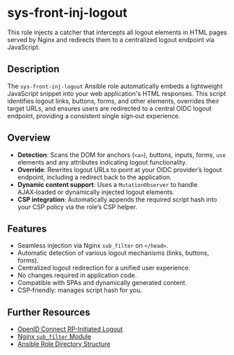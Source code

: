 # sys-front-inj-logout

This role injects a catcher that intercepts all logout elements in HTML pages served by Nginx and redirects them to a centralized logout endpoint via JavaScript.

## Description

The `sys-front-inj-logout` Ansible role automatically embeds a lightweight JavaScript snippet into your web application's HTML responses. This script identifies logout links, buttons, forms, and other elements, overrides their target URLs, and ensures users are redirected to a central OIDC logout endpoint, providing a consistent single sign‑out experience.

## Overview

- **Detection**: Scans the DOM for anchors (`<a>`), buttons, inputs, forms, `use` elements and any attributes indicating logout functionality.  
- **Override**: Rewrites logout URLs to point at your OIDC provider’s logout endpoint, including a redirect back to the application.  
- **Dynamic content support**: Uses a `MutationObserver` to handle AJAX‑loaded or dynamically injected logout elements.  
- **CSP integration**: Automatically appends the required script hash into your CSP policy via the role’s CSP helper.

## Features

- Seamless injection via Nginx `sub_filter` on `</head>`.  
- Automatic detection of various logout mechanisms (links, buttons, forms).  
- Centralized logout redirection for a unified user experience.  
- No changes required in application code.  
- Compatible with SPAs and dynamically generated content.  
- CSP‑friendly: manages script hash for you.

## Further Resources

- [OpenID Connect RP-Initiated Logout](https://openid.net/specs/openid-connect-session-1_0.html#RPLogout)  
- [Nginx `sub_filter` Module](http://nginx.org/en/docs/http/ngx_http_sub_module.html)  
- [Ansible Role Directory Structure](https://docs.ansible.com/ansible/latest/user_guide/playbooks_roles.html#role-directory-structure)
